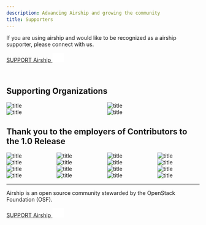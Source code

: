 ```yaml
---
description: Advancing Airship and growing the community
title: Supporters
---
```


<section class="section section-padding-top-0">
<p>If you are using airship and would like to be recognized as a airship supporter, please connect with us.</p>
<a href="mailto:info@airshipit.org" class="button is-primary-dark is-rounded"><span>SUPPORT Airship</span>
  <span class="ico">
    <img src="../.vuepress/theme/svg/arrow-left.svg" alt="Learn More" />
  </span></a>
  <p>&nbsp;</p>
<div class="container1">
  <h2 class="features">Supporting Organizations</h2>
</div>
<div class="container container-center">
  <div class="columns" style="align-items: center;justify-content: center;">
    <div class="column columns-sponsors">  <img class="img-sponsor-l4" src="/images/logo-att.svg" alt="title"  /></div>
    <div class="column columns-sponsors">  <img class="img-sponsor-l4" src="/images/logo-suse.svg" alt="title"  /></div>
  </div>
  <div class="columns" style="align-items: center;justify-content: center;">
    <div class="column columns-sponsors">  <img class="img-sponsor-l4" src="/images/logo-cisco.svg" alt="title"  /></div>
    <div class="column columns-sponsors">  <img class="img-sponsor-l4" src="/images/logo-mirantis.png" alt="title"  /></div>
  </div>
</div>
<div class="container1">
  <h2 class="features">Thank you to the employers of Contributors to the 1.0 Release</h2>
</div>
<div class="container container-center">
  <div class="columns" style="align-items: center;justify-content: center;">
    <div class="column columns-sponsors">  <img class="img-sponsor-l4" src="/images/logo-99cloud.svg" alt="title"  /></div>
    <div class="column columns-sponsors">  <img class="img-sponsor-l4" src="/images/logo-accenture.svg" alt="title"  /></div>
    <div class="column columns-sponsors">  <img class="img-sponsor-l4" src="/images/logo-att.svg" alt="title"  /></div>
    <div class="column columns-sponsors">  <img class="img-sponsor-l4" src="/images/logo-awcloud.svg" alt="title"  /></div>
  </div>
  <div class="columns" style="align-items: center;justify-content: center;">
    <div class="column columns-sponsors">  <img class="img-sponsor-l4" src="/images/logo-charter.svg" alt="title"  /></div>
    <div class="column columns-sponsors">  <img class="img-sponsor-l4" src="/images/logo-cisco.svg" alt="title"  /></div>
    <div class="column columns-sponsors">  <img class="img-sponsor-l4" src="/images/logo-ericsson.svg" alt="title"  /></div>
    <div class="column columns-sponsors">  <img class="img-sponsor-l4" src="/images/logo-fiberhome.svg" alt="title"  /></div>
  </div>
  <div class="columns" style="align-items: center;justify-content: center;">
    <div class="column columns-sponsors">  <img class="img-sponsor-l4" src="/images/logo-fujitsu.svg" alt="title"  /></div>
    <div class="column columns-sponsors">  <img class="img-sponsor-l4" src="/images/logo-inspur.svg" alt="title"  /></div>
    <div class="column columns-sponsors">  <img class="img-sponsor-l4" src="/images/logo-mirantis.png" alt="title"  /></div>
    <div class="column columns-sponsors">  <img class="img-sponsor-l4" src="/images/logo-sktelecom.svg" alt="title"  /></div>
  </div>
  <div class="columns" style="align-items: center;justify-content: center;">
    <div class="column columns-sponsors">  <img class="img-sponsor-l4" src="/images/logo-solinea.svg" alt="title"  /></div>
    <div class="column columns-sponsors">  <img class="img-sponsor-l4" src="/images/logo-suse.svg" alt="title"  /></div>
    <div class="column columns-sponsors">  <img class="img-sponsor-l4" src="/images/logo-windriver.svg" alt="title"  /></div>
    <div class="column columns-sponsors">  <img class="img-sponsor-l4" src="/images/logo-zte.svg" alt="title"  /></div>
  </div>
</div>


<hr/>

Airship is an open source community stewarded by the OpenStack Foundation (OSF). 

<a href="mailto:info@airshipit.org" class="button is-primary-dark is-rounded"><span>SUPPORT Airship</span>
  <span class="ico">
    <img src="../.vuepress/theme/svg/arrow-left.svg" alt="Learn More" />
  </span></a>
<br/><br/>

</section> 


<section class="section bottom-content">
</section>  



